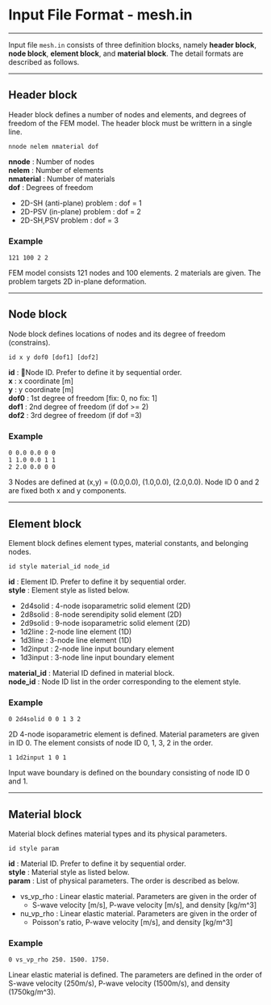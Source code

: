 # Input File Format - mesh.in
---

Input file `mesh.in` consists of three definition blocks, namely **header block**, **node block**, **element block**, and **material block**. The detail formats are described as follows.

---
## Header block

Header block defines a number of nodes and elements, and degrees of freedom of the FEM model. The header block must be writtern in a single line.

```
nnode nelem nmaterial dof
```

**nnode** : Number of nodes  
**nelem** : Number of elements  
**nmaterial** : Number of materials  
**dof** : Degrees of freedom
- 2D-SH (anti-plane) problem : dof = 1
- 2D-PSV (in-plane) problem : dof = 2
- 2D-SH,PSV problem : dof = 3


### Example

```
121 100 2 2
```
FEM model consists 121 nodes and 100 elements. 2 materials are given.
The problem targets 2D in-plane deformation.

---
## Node block

Node block defines locations of nodes and its degree of freedom (constrains).

```
id x y dof0 [dof1] [dof2]
```

**id** : Node ID. Prefer to define it by sequential order.  
**x** : x coordinate [m]  
**y** : y coordinate [m]  
**dof0** : 1st degree of freedom [fix: 0, no fix: 1]  
**dof1** : 2nd degree of freedom (if dof >= 2)  
**dof2** : 3rd degree of freedom (if dof =3)

### Example

```
0 0.0 0.0 0 0
1 1.0 0.0 1 1
2 2.0 0.0 0 0
```
3 Nodes are defined at (x,y) = (0.0,0.0), (1.0,0.0), (2.0,0.0). Node ID 0 and 2 are fixed both x and y components.  

---
## Element block

Element block defines element types, material constants, and belonging nodes.

```
id style material_id node_id
```

**id** : Element ID. Prefer to define it by sequential order.  
**style** : Element style as listed below.
- 2d4solid : 4-node isoparametric solid element (2D)
- 2d8solid : 8-node serendipity solid element (2D)
- 2d9solid : 9-node isoparametric solid element (2D)
- 1d2line : 2-node line element (1D)
- 1d3line : 3-node line element (1D)
- 1d2input : 2-node line input boundary element
- 1d3input : 3-node line input boundary element  

**material_id** : Material ID defined in material block.  
**node_id** : Node ID list in the order corresponding to the element style.

### Example

```
0 2d4solid 0 0 1 3 2
```

2D 4-node isoparametric element is defined.
Material parameters are given in ID 0.
The element consists of node ID 0, 1, 3, 2 in the order.

```
1 1d2input 1 0 1
```

Input wave boundary is defined on the boundary consisting of node ID 0 and 1.

---
## Material block

Material block defines material types and its physical parameters.

```
id style param
```

**id** : Material ID. Prefer to define it by sequential order.  
**style** : Material style as listed below.  
**param** : List of physical parameters. The order is described as below.  
- vs_vp_rho : Linear elastic material. Parameters are given in the order of  
  + S-wave velocity [m/s], P-wave velocity [m/s], and density [kg/m^3]
- nu_vp_rho : Linear elastic material. Parameters are given in the order of
  + Poisson's ratio, P-wave velocity [m/s], and density [kg/m^3]

### Example

```
0 vs_vp_rho 250. 1500. 1750.
```

Linear elastic material is defined. The parameters are defined in the order of S-wave velocity (250m/s), P-wave velocity (1500m/s), and density (1750kg/m^3).
